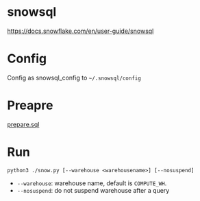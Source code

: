 # snowsql

https://docs.snowflake.com/en/user-guide/snowsql

# Config

Config as snowsql_config to  `~/.snowsql/config`

# Preapre

[prepare.sql](prepare.sql)

# Run

```
python3 ./snow.py [--warehouse <warehousename>] [--nosuspend]
```
* `--warehouse`: warehouse name, default is `COMPUTE_WH`.
* `--nosuspend`: do not suspend warehouse after a query

